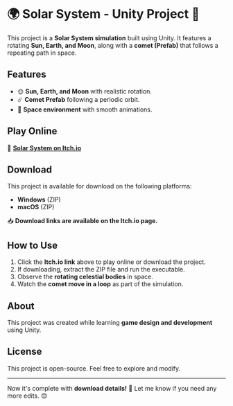 # 🌍 Solar System - Unity Project 🚀  

This project is a **Solar System simulation** built using Unity. It features a rotating **Sun, Earth, and Moon**, along with a **comet (Prefab)** that follows a repeating path in space.  

## Features  
- 🌞 **Sun, Earth, and Moon** with realistic rotation.  
- ☄️ **Comet Prefab** following a periodic orbit.  
- 🌌 **Space environment** with smooth animations.  

## Play Online  
🔗 **[Solar System on Itch.io](https://aasthabhatia.itch.io/solar-system)**  

## Download  
This project is available for download on the following platforms:  

- **Windows** (ZIP)  
- **macOS** (ZIP)  

📥 **Download links are available on the Itch.io page.**  

## How to Use  
1. Click the **Itch.io link** above to play online or download the project.  
2. If downloading, extract the ZIP file and run the executable.  
3. Observe the **rotating celestial bodies** in space.  
4. Watch the **comet move in a loop** as part of the simulation.  

## About  
This project was created while learning **game design and development** using Unity.  

## License  
This project is open-source. Feel free to explore and modify.  

---

Now it's complete with **download details!** 🚀 Let me know if you need any more edits. 😊  
